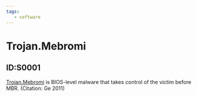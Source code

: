 ```yaml
---
tags:
   - software
---
```

# Trojan.Mebromi
## ID:S0001
[Trojan.Mebromi](software/S0001) is BIOS-level malware that takes control of the victim before MBR. (Citation: Ge 2011)
